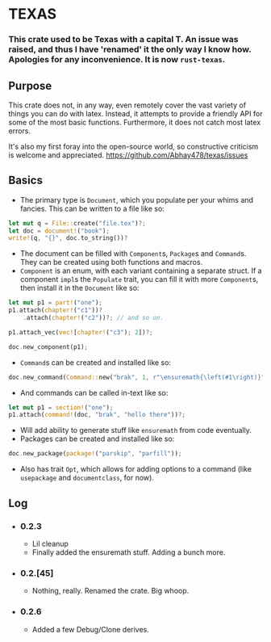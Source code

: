 # TEXAS

### This crate used to be Texas with a capital T. An issue was raised, and thus I have 'renamed' it the only way I know how. Apologies for any inconvenience. It is now `rust-texas`.

## Purpose

This crate does not, in any way, even remotely cover the vast variety of things you can do with latex. Instead, it attempts to provide a friendly API for some of the most basic functions. Furthermore, it does not catch most latex errors.

It's also my first foray into the open-source world, so constructive criticism is welcome and appreciated. https://github.com/Abhay478/texas/issues

## Basics

- The primary type is `Document`, which you populate per your whims and fancies. This can be written to a file like so: 

```rust
let mut q = File::create("file.tex")?;
let doc = document!("book");
write!(q, "{}", doc.to_string())?
```
- The document can be filled with `Component`s, `Package`s and `Command`s. They can be created using both functions and macros.
- `Component` is an enum, with each variant containing a separate struct. If a component `impl`s the `Populate` trait, you can fill it with more `Component`s, then install it in the `Document` like so:

```rust
let mut p1 = part!("one");
p1.attach(chapter!("c1"))?
    .attach(chapter!("c2"))?; // and so on.

p1.attach_vec(vec![chapter!("c3"); 2])?;

doc.new_component(p1);
```
- `Command`s can be created and installed like so: 
```rust
doc.new_command(Command::new("brak", 1, r"\ensuremath{\left(#1\right)}"));
```
- And commands can be called in-text like so: 
```rust
let mut p1 = section!("one");
p1.attach(command!(doc, "brak", "hello there"))?;
```
- Will add ability to generate stuff like `ensuremath` from code eventually.
- Packages can be created and installed like so: 
```rust
doc.new_package(package!("parskip", "parfill"));
```
- Also has trait `Opt`, which allows for adding options to a command (like `usepackage` and `documentclass`, for now).

## Log 

- ### 0.2.3
  - Lil cleanup
  - Finally added the ensuremath stuff. Adding a bunch more.
- ### 0.2.[45]
  - Nothing, really. Renamed the crate. Big whoop.
- ### 0.2.6
  - Added a few Debug/Clone derives.